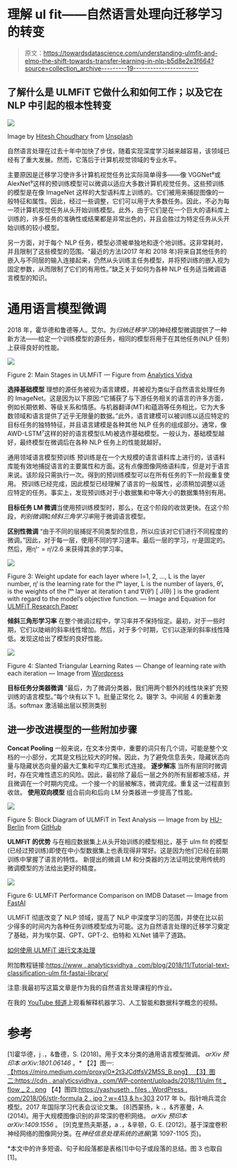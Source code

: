 # 理解 ul fit——自然语言处理向迁移学习的转变

> 原文：<https://towardsdatascience.com/understanding-ulmfit-and-elmo-the-shift-towards-transfer-learning-in-nlp-b5d8e2e3f664?source=collection_archive---------19----------------------->

## 了解什么是 ULMFiT 它做什么和如何工作；以及它在 NLP 中引起的根本性转变

![](img/ec2c04a5dacd365c4af6af10c2ec8989.png)

Image by [Hitesh Choudhary](https://unsplash.com/@hiteshchoudhary) from [Unsplash](https://unsplash.com/photos/t1PaIbMTJIM)

自然语言处理在过去十年中加快了步伐，随着实现深度学习越来越容易，该领域已经有了重大发展。然而，它落后于计算机视觉领域的专业水平。

主要原因是迁移学习使许多计算机视觉任务比实际简单得多——像 VGGNet⁸或 AlexNet⁹这样的预训练模型可以微调以适应大多数计算机视觉任务。这些预训练的模型是在像 ImageNet 这样的大型语料库上训练的。它们被用来捕捉图像的一般特征和属性。因此，经过一些调整，它们可以用于大多数任务。因此，不必为每一项计算机视觉任务从头开始训练模型。此外，由于它们是在一个巨大的语料库上训练的，许多任务的准确性或结果都是非常出色的，并且会胜过为特定任务从头开始训练的较小模型。

另一方面，对于每个 NLP 任务，模型必须被单独地和逐个地训练。这非常耗时，并且限制了这些模型的范围。“最近的方法(2017 年和 2018 年)将来自其他任务的嵌入与不同层的输入连接起来，仍然从头训练主任务模型，并将预训练的嵌入视为固定参数，从而限制了它们的有用性。”缺乏关于如何为各种 NLP 任务适当微调语言模型的知识。

# 通用语言模型微调

2018 年，霍华德和鲁德等人。艾尔。为*归纳迁移学习*的神经模型微调提供了一种新方法——给定一个训练模型的源任务，相同的模型将用于在其他任务(NLP 任务)上获得良好的性能。

![](img/c01a09a0dc764edf75720fbffa087628.png)

Figure 2: Main Stages in ULMFiT — Figure from [Analytics Vidya](https://cdn.analyticsvidhya.com/wp-content/uploads/2018/11/ulmfit_flow_2.png)

**选择基础模型** 理想的源任务被视为语言建模，并被视为类似于自然语言处理任务的 ImageNet。这是因为以下原因:“它捕获了与下游任务相关的语言的许多方面，例如长期依赖、等级关系和情感。与机器翻译(MT)和蕴涵等任务相比，它为大多数领域和语言提供了近乎无限量的数据。”此外，语言建模可以被训练以适应特定的目标任务的独特特征，并且语言建模是各种其他 NLP 任务的组成部分。通常，像 AWD-LSTM⁷这样的好的语言模型(LM)被选作基础模型。一般认为，基础模型越好，最终模型在微调后在各种 NLP 任务上的性能就越好。

通用领域语言模型预训练
预训练是在一个大规模的语言语料库上进行的，该语料库能有效地捕捉语言的主要属性和方面。这有点像图像网络语料库，但是对于语言来说。该阶段只需执行一次。得到的预训练模型可以在所有任务的下一阶段重复使用。
预训练已经完成，因此模型已经理解了语言的一般属性，必须稍加调整以适应特定的任务。事实上，发现预训练对于小数据集和中等大小的数据集特别有用。

**目标任务 LM 微调**当使用预训练模型时，那么，在这个阶段的收敛更快。在这个阶段，*判别微调*和*倾斜三角学习率*用于微调语言模型。

**区别性微调**
“由于不同的层捕捉不同类型的信息，所以应该对它们进行不同程度的微调。”因此，对于每一层，使用不同的学习速率。最后一层的学习，ηᴸ是固定的。然后，用ηˡ⁻ = ηˡ/2.6 来获得其余的学习率。

![](img/d02e18774063991eae1175850cfc1d2d.png)

Figure 3: Weight update for each layer where l=1, 2, …, L is the layer number, ηˡ is the learning rate for the lᵗʰ layer, L is the number of layers, θˡₜ is the weights of the lᵗʰ layer at iteration t and ∇(θˡ) [ J(θ) ] is the gradient with regard to the model’s objective function. — Image and Equation for [ULMFiT Research Paper](https://arxiv.org/abs/1801.06146)

**倾斜三角形学习率** 在整个微调过程中，学习率并不保持恒定。最初，对于一些时期，它们以陡峭的斜率线性增加。然后，对于多个时期，它们以逐渐的斜率线性降低。发现这给出了模型的良好性能。

![](img/7acde85896a9f441152479c88cf78164.png)

Figure 4: Slanted Triangular Learning Rates — Change of learning rate with each iteration — Image from [Wordpress](https://yashuseth.files.wordpress.com/2018/06/stlr-formula2.jpg?w=413&h=303)

**目标任务分类器微调**
“最后，为了微调分类器，我们用两个额外的线性块来扩充预训练的语言模型。”每个块有以下
1。批量正常化
2。辍学
3。中间层
4 的重新激活。softmax 激活输出层以预测类别

## 进一步改进模型的一些附加步骤

**Concat Pooling** 一般来说，在文本分类中，重要的词只有几个词，可能是整个文档的一小部分，尤其是文档比较大的时候。因此，为了避免信息丢失，隐藏状态向量与隐藏状态向量的最大汇集和平均汇集形式连接。
**逐步解冻**
当所有层同时微调时，存在灾难性遗忘的风险。因此，最初除了最后一层之外的所有层都被冻结，并且微调在一个时期内完成。一个接一个的层被解冻，微调完成。重复这一过程直到收敛。
**使用双向模型** 组合前向和后向 LM 分类器进一步提高了性能。

![](img/3813287078acec6431e963c43b02e0b3.png)

Figure 5: Block Diagram of ULMFiT in Text Analysis — Image from by [HU-Berlin](https://www.hu-berlin.de/en) from [GitHub](https://humboldt-wi.github.io/blog/img/seminar/group4_ULMFiT/Figure_5.png)

**ULMFiT 的优势** 与在相应数据集上从头开始训练的模型相比，基于 ulm fit 的模型(已经过预训练)即使在中小型数据集上也表现得非常好。这是因为他们已经在前期训练中掌握了语言的特性。
新提出的微调 LM 和分类器的方法证明比使用传统的微调模型的方法给出更好的精度。

![](img/a5327cc7c02caf1974939d135ceb0b5d.png)

Figure 6: ULMFiT Performance Comparison on IMDB Dataset — Image from [FastAI](http://nlp.fast.ai/images/ulmfit_imdb.png)

ULMFiT 彻底改变了 NLP 领域，提高了 NLP 中深度学习的范围，并使在比以前少得多的时间内为各种任务训练模型成为可能。这为自然语言处理的迁移学习奠定了基础，并为埃尔莫、GPT、GPT-2、伯特和 XLNet 铺平了道路。

[如何使用 ULMFiT 进行文本处理](https://github.com/fastai/fastai/blob/master/examples/ULMFit.ipynb)

附加教程链接:[https://www . analyticsvidhya . com/blog/2018/11/Tutorial-text-classification-ulm fit-fastai-library/](https://www.analyticsvidhya.com/blog/2018/11/tutorial-text-classification-ulmfit-fastai-library/)

注意:我最初写这篇文章是作为我的自然语言处理课程的作业。

在我的 [YouTube 频道](http://bit.ly/ai-n-ml-youtube)上观看解释机器学习、人工智能和数据科学概念的视频。

# 参考

[1]霍华德，j .，&鲁德，S. (2018)。用于文本分类的通用语言模型微调。 *arXiv 预印本 arXiv:1801.06146* 。*
【2】图一:[【https://miro.medium.com/proxy/0*2t3JCdtfsV2M5S_B.png】
【3】图二:](https://miro.medium.com/proxy/0*2t3JCdtfsV2M5S_B.png)[https://cdn . analyticsvidhya . com/WP-content/uploads/2018/11/ulm fit _ flow _ 2 . png](https://cdn.analyticsvidhya.com/wp-content/uploads/2018/11/ulmfit_flow_2.png)
【4】图四:[https://yashuseth . files . WordPress . com/2018/06/stlr-formula 2 . jpg？w=413 & h=303](https://yashuseth.files.wordpress.com/2018/06/stlr-formula2.jpg?w=413&h=303) 2017 年 b。指针哨兵混合模型。2017 年国际学习代表会议论文集。
[8]西蒙扬，k .，&齐塞曼，A. (2014)。用于大规模图像识别的非常深的卷积网络。 *arXiv 预印本 arXiv:1409.1556* 。
[9]克里热夫斯基，a .，&辛顿，G. E. (2012)。基于深度卷积神经网络的图像网分类。在*神经信息处理系统的进展*(第 1097-1105 页)。

*本文中的许多短语、句子和段落都是表格[1]中句子或段落的总结。图 3 也取自[1]。